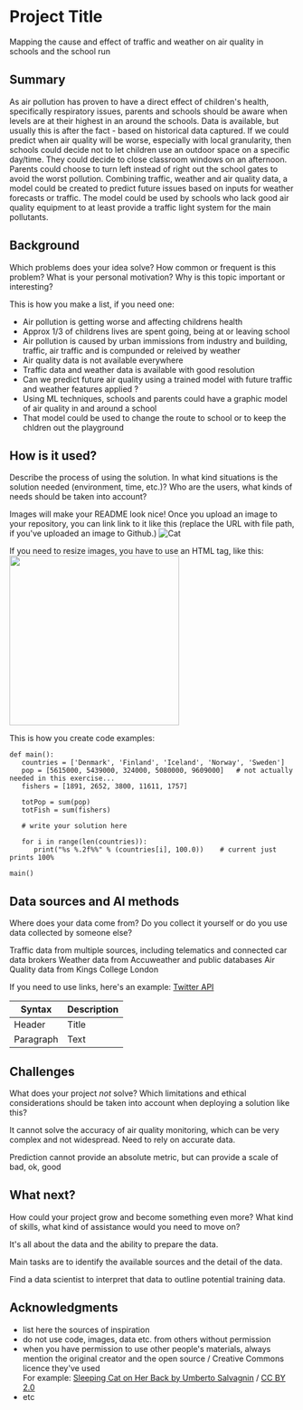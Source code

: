 <!-- This is the markdown template for the final project of the Building AI course, 
created by Reaktor Innovations and University of Helsinki. 
Copy the template, paste it to your GitHub README and edit! -->

# Project Title

Mapping the cause and effect of traffic and weather on air quality in schools and the school run

## Summary

As air pollution has proven to have a direct effect of children's health, specifically respiratory issues, parents and schools should be aware when levels are at their highest in an around the schools. Data is available, but usually this is after the fact - based on historical data captured. 
If we could predict when air quality will be worse, especially with local granularity, then schools could decide not to let children use an outdoor space on a specific day/time. They could decide to close classroom windows on an afternoon. Parents could choose to turn left instead of right out the school gates to avoid the worst pollution.
Combining traffic, weather and air quality data, a model could be created to predict future issues based on inputs for weather forecasts or traffic. The model could be used by schools who lack good air quality equipment to at least provide a traffic light system for the main pollutants.

## Background

Which problems does your idea solve? How common or frequent is this problem? What is your personal motivation? Why is this topic important or interesting?

This is how you make a list, if you need one:
* Air pollution is getting worse and affecting childrens health
* Approx 1/3 of childrens lives are spent going, being at or leaving school
* Air pollution is caused by urban immissions from industry and building, traffic, air traffic and is compunded or releived by weather
* Air quality data is not available everywhere
* Traffic data and weather data is available with good resolution
* Can we predict future air quality using a trained model with future traffic and weather features applied ?
* Using ML techniques, schools and parents could have a graphic model of air quality in and around a school
* That model could be used to change the route to school or to keep the chldren out the playground

## How is it used?

Describe the process of using the solution. In what kind situations is the solution needed (environment, time, etc.)? Who are the users, what kinds of needs should be taken into account?

Images will make your README look nice!
Once you upload an image to your repository, you can link link to it like this (replace the URL with file path, if you've uploaded an image to Github.)
![Cat](https://upload.wikimedia.org/wikipedia/commons/5/5e/Sleeping_cat_on_her_back.jpg)

If you need to resize images, you have to use an HTML tag, like this:
<img src="https://upload.wikimedia.org/wikipedia/commons/5/5e/Sleeping_cat_on_her_back.jpg" width="300">

This is how you create code examples:
```
def main():
   countries = ['Denmark', 'Finland', 'Iceland', 'Norway', 'Sweden']
   pop = [5615000, 5439000, 324000, 5080000, 9609000]   # not actually needed in this exercise...
   fishers = [1891, 2652, 3800, 11611, 1757]

   totPop = sum(pop)
   totFish = sum(fishers)

   # write your solution here

   for i in range(len(countries)):
      print("%s %.2f%%" % (countries[i], 100.0))    # current just prints 100%

main()
```


## Data sources and AI methods
Where does your data come from? Do you collect it yourself or do you use data collected by someone else?

Traffic data from multiple sources, including telematics and connected car data brokers
Weather data from Accuweather and public databases
Air Quality data from Kings College London

If you need to use links, here's an example:
[Twitter API](https://developer.twitter.com/en/docs)

| Syntax      | Description |
| ----------- | ----------- |
| Header      | Title       |
| Paragraph   | Text        |

## Challenges

What does your project _not_ solve? Which limitations and ethical considerations should be taken into account when deploying a solution like this?

It cannot solve the accuracy of air quality monitoring, which can be very complex and not widespread. Need to rely on accurate data. 

Prediction cannot provide an absolute metric, but can provide a scale of bad, ok, good


## What next?

How could your project grow and become something even more? What kind of skills, what kind of assistance would you  need to move on? 

It's all about the data and the ability to prepare the data.

Main tasks are to identify the available sources and the detail of the data.

Find a data scientist to interpret that data to outline potential training data.

## Acknowledgments

* list here the sources of inspiration 
* do not use code, images, data etc. from others without permission
* when you have permission to use other people's materials, always mention the original creator and the open source / Creative Commons licence they've used
  <br>For example: [Sleeping Cat on Her Back by Umberto Salvagnin](https://commons.wikimedia.org/wiki/File:Sleeping_cat_on_her_back.jpg#filelinks) / [CC BY 2.0](https://creativecommons.org/licenses/by/2.0)
* etc
